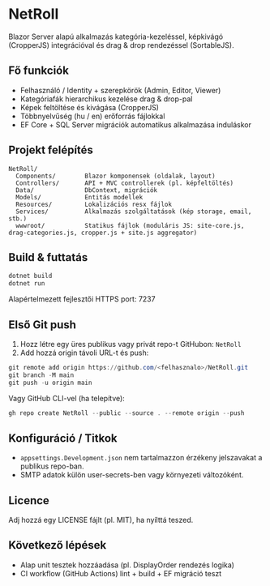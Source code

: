 # NetRoll

Blazor Server alapú alkalmazás kategória-kezeléssel, képkivágó (CropperJS) integrációval és drag & drop rendezéssel (SortableJS).

## Fő funkciók
- Felhasználó / Identity + szerepkörök (Admin, Editor, Viewer)
- Kategóriafák hierarchikus kezelése drag & drop-pal
- Képek feltöltése és kivágása (CropperJS)
- Többnyelvűség (hu / en) erőforrás fájlokkal
- EF Core + SQL Server migrációk automatikus alkalmazása induláskor

## Projekt felépítés
```
NetRoll/
  Components/        Blazor komponensek (oldalak, layout)
  Controllers/       API + MVC controllerek (pl. képfeltöltés)
  Data/              DbContext, migrációk
  Models/            Entitás modellek
  Resources/         Lokalizációs resx fájlok
  Services/          Alkalmazás szolgáltatások (kép storage, email, stb.)
  wwwroot/           Statikus fájlok (moduláris JS: site-core.js, drag-categories.js, cropper.js + site.js aggregator)
```

## Build & futtatás
```powershell
dotnet build
dotnet run
```
Alapértelmezett fejlesztői HTTPS port: 7237

## Első Git push
1. Hozz létre egy üres publikus vagy privát repo-t GitHubon: `NetRoll`
2. Add hozzá origin távoli URL-t és push:
```powershell
git remote add origin https://github.com/<felhasznalo>/NetRoll.git
git branch -M main
git push -u origin main
```
Vagy GitHub CLI-vel (ha telepítve):
```powershell
gh repo create NetRoll --public --source . --remote origin --push
```

## Konfiguráció / Titkok
- `appsettings.Development.json` nem tartalmazzon érzékeny jelszavakat a publikus repo-ban.
- SMTP adatok külön user-secrets-ben vagy környezeti változóként.

## Licence
Adj hozzá egy LICENSE fájlt (pl. MIT), ha nyílttá teszed.

## Következő lépések
- Alap unit tesztek hozzáadása (pl. DisplayOrder rendezés logika)
- CI workflow (GitHub Actions) lint + build + EF migráció teszt

